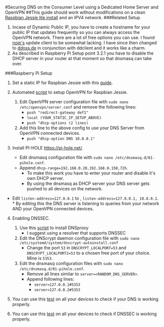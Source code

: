 #Securing DNS on the Consumer Level using a Dedicated Home Server and OpenVPN 
##This guide should work without modifications on a clean [Raspbian Jessie lite install](https://www.raspberrypi.org/downloads/raspbian/) and an IPV4 network.
###Related Setup
1.	Incase of Dynamic Public IP, you have to create a hostname for your public IP that updates frequently so you can always access the OpenVPN network. There are a lot of free options you can use. I found [noip's](https://noip.com) update client to be somewhat lacking. I have since then changed to [ddnss.de](https://ddnss.de/) in conjunction with ddclient and it works like a charm.
2.	As described in Raspberry Pi Setup point 3.2.1 you have to disable the DHCP server in your router at that moment so that dnsmasq can take over. 

###Raspberry Pi Setup
1.	Set a static IP for Raspbian Jessie with this [guide](https://www.modmypi.com/blog/how-to-give-your-raspberry-pi-a-static-ip-address-update).

2.	Automated [script](https://github.com/StarshipEngineer/OpenVPN-Setup) to setup OpenVPN for Raspbian Jessie.
	1. Edit OpenVPN server configuration file with `sudo nano /etc/openvpn/server.conf` and remove the following lines:
		* `push "redirect-gateway def1"`
		* `local (YOUR_STATIC_IP_SETUP_ABOVE)`
		* `push "dhcp-options (2 lines)`
	2. Add this line to the above config to use your DNS Server from OpenVPN connected devices. 
		* `push "dhcp-option DNS 10.8.0.1"` 
      
3.	Install PI-HOLE https://pi-hole.net/.
	* Edit dnsmasq configuration file with `sudo nano /etc/dnsmasq.d/01-pihole.conf`.
	* Append `dhcp-range=192.168.0.20,192.168.0.150,72h`. 
		* To make this work you have to enter your router and disable it's own DHCP server.
		* By using the dnsmasq as DHCP server your DNS server gets pushed to all devices on the network.
  * Edit `listen-address=127.0.0.1` to , `listen-address=127.0.0.1, 10.8.0.1`.
		* By editing this the DNS server is listening to queries from your network AND your OpenVPN connected devices.
      
4.	Enabling DNSSEC.
	1.	Use this [script](https://github.com/simonclausen/dnscrypt-autoinstall) to install DNSproxy 
		* I suggest using a resolver that supports DNSSEC
	2.	Edit the DNScrypt daemon configuration file with `sudo nano /etc/systemd/system/dnscrypt-autoinstall.conf`
		*	Change the port `53` in `DNSCRYPT_LOCALPORT=53` and `DNSCRYPT_LOCALPORT2=53` to a chosen free port of your choice. Mine is `5353`.
	3.	Edit the dnsmasq configuration files with `sudo nano /etc/dnsmasq.d/01-pihole.conf`.
		* Remove all lines similar to `server=<RANDOM_DNS_SERVER>`.
		* Append following lines:
			* `server=127.0.0.1#5353`
			* `server=127.0.0.2#5353`

5. You can use this [test](https://dnsleaktest.com/) on all your devices to check if your DNS is working properly.
6. You can use this [test](http://dnssec.vs.uni-due.de/) on all your devices to check if DNSSEC is working properly.





